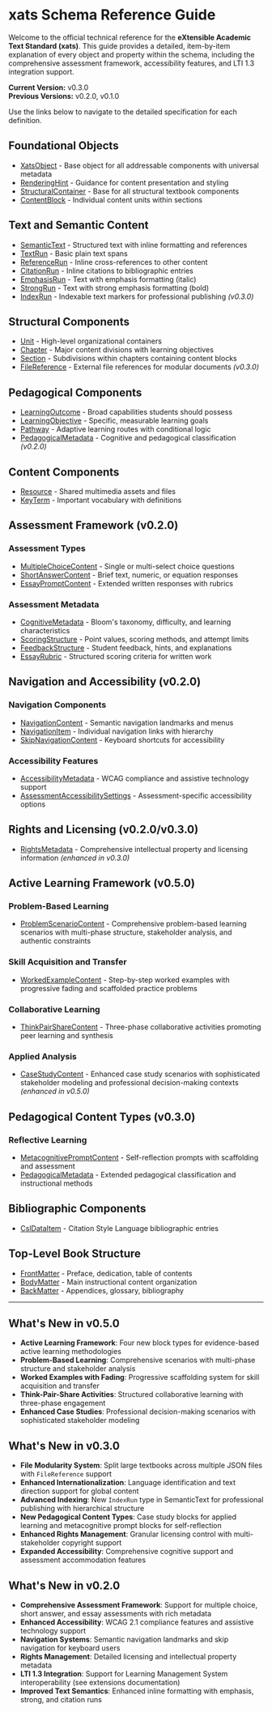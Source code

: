 # xats Schema Reference Guide

Welcome to the official technical reference for the **eXtensible Academic Text Standard (xats)**. This guide provides a detailed, item-by-item explanation of every object and property within the schema, including the comprehensive assessment framework, accessibility features, and LTI 1.3 integration support.

**Current Version:** v0.3.0  
**Previous Versions:** v0.2.0, v0.1.0

Use the links below to navigate to the detailed specification for each definition.

## Foundational Objects
- [XatsObject](./XatsObject.md) - Base object for all addressable components with universal metadata
- [RenderingHint](./RenderingHint.md) - Guidance for content presentation and styling
- [StructuralContainer](./StructuralContainer.md) - Base for all structural textbook components
- [ContentBlock](./ContentBlock.md) - Individual content units within sections

## Text and Semantic Content
- [SemanticText](./SemanticText.md) - Structured text with inline formatting and references
- [TextRun](./TextRun.md) - Basic plain text spans
- [ReferenceRun](./ReferenceRun.md) - Inline cross-references to other content
- [CitationRun](./CitationRun.md) - Inline citations to bibliographic entries
- [EmphasisRun](./EmphasisRun.md) - Text with emphasis formatting (italic)
- [StrongRun](./StrongRun.md) - Text with strong emphasis formatting (bold)
- [IndexRun](./IndexRun.md) - Indexable text markers for professional publishing *(v0.3.0)*

## Structural Components
- [Unit](./Unit.md) - High-level organizational containers
- [Chapter](./Chapter.md) - Major content divisions with learning objectives
- [Section](./Section.md) - Subdivisions within chapters containing content blocks
- [FileReference](./FileReference.md) - External file references for modular documents *(v0.3.0)*

## Pedagogical Components
- [LearningOutcome](./LearningOutcome.md) - Broad capabilities students should possess
- [LearningObjective](./LearningObjective.md) - Specific, measurable learning goals
- [Pathway](./Pathway.md) - Adaptive learning routes with conditional logic
- [PedagogicalMetadata](./PedagogicalMetadata.md) - Cognitive and pedagogical classification *(v0.2.0)*

## Content Components
- [Resource](./Resource.md) - Shared multimedia assets and files
- [KeyTerm](./KeyTerm.md) - Important vocabulary with definitions

## Assessment Framework (v0.2.0)

### Assessment Types
- [MultipleChoiceContent](./MultipleChoiceContent.md) - Single or multi-select choice questions
- [ShortAnswerContent](./ShortAnswerContent.md) - Brief text, numeric, or equation responses
- [EssayPromptContent](./EssayPromptContent.md) - Extended written responses with rubrics

### Assessment Metadata
- [CognitiveMetadata](./CognitiveMetadata.md) - Bloom's taxonomy, difficulty, and learning characteristics
- [ScoringStructure](./ScoringStructure.md) - Point values, scoring methods, and attempt limits
- [FeedbackStructure](./FeedbackStructure.md) - Student feedback, hints, and explanations
- [EssayRubric](./EssayRubric.md) - Structured scoring criteria for written work

## Navigation and Accessibility (v0.2.0)

### Navigation Components
- [NavigationContent](./NavigationContent.md) - Semantic navigation landmarks and menus
- [NavigationItem](./NavigationItem.md) - Individual navigation links with hierarchy
- [SkipNavigationContent](./SkipNavigationContent.md) - Keyboard shortcuts for accessibility

### Accessibility Features
- [AccessibilityMetadata](./AccessibilityMetadata.md) - WCAG compliance and assistive technology support
- [AssessmentAccessibilitySettings](./AssessmentAccessibilitySettings.md) - Assessment-specific accessibility options

## Rights and Licensing (v0.2.0/v0.3.0)
- [RightsMetadata](./RightsMetadata.md) - Comprehensive intellectual property and licensing information *(enhanced in v0.3.0)*

## Active Learning Framework (v0.5.0)

### Problem-Based Learning
- [ProblemScenarioContent](./ProblemScenarioContent.md) - Comprehensive problem-based learning scenarios with multi-phase structure, stakeholder analysis, and authentic constraints

### Skill Acquisition and Transfer
- [WorkedExampleContent](./WorkedExampleContent.md) - Step-by-step worked examples with progressive fading and scaffolded practice problems

### Collaborative Learning
- [ThinkPairShareContent](./ThinkPairShareContent.md) - Three-phase collaborative activities promoting peer learning and synthesis

### Applied Analysis
- [CaseStudyContent](./CaseStudyContent.md) - Enhanced case study scenarios with sophisticated stakeholder modeling and professional decision-making contexts *(enhanced in v0.5.0)*

## Pedagogical Content Types (v0.3.0)

### Reflective Learning 
- [MetacognitivePromptContent](./MetacognitivePromptContent.md) - Self-reflection prompts with scaffolding and assessment
- [PedagogicalMetadata](./PedagogicalMetadata.md) - Extended pedagogical classification and instructional methods

## Bibliographic Components
- [CslDataItem](./CslDataItem.md) - Citation Style Language bibliographic entries

## Top-Level Book Structure
- [FrontMatter](./FrontMatter.md) - Preface, dedication, table of contents
- [BodyMatter](./BodyMatter.md) - Main instructional content organization
- [BackMatter](./BackMatter.md) - Appendices, glossary, bibliography

---

## What's New in v0.5.0

- **Active Learning Framework**: Four new block types for evidence-based active learning methodologies
- **Problem-Based Learning**: Comprehensive scenarios with multi-phase structure and stakeholder analysis
- **Worked Examples with Fading**: Progressive scaffolding system for skill acquisition and transfer
- **Think-Pair-Share Activities**: Structured collaborative learning with three-phase engagement
- **Enhanced Case Studies**: Professional decision-making scenarios with sophisticated stakeholder modeling

## What's New in v0.3.0

- **File Modularity System**: Split large textbooks across multiple JSON files with `FileReference` support
- **Enhanced Internationalization**: Language identification and text direction support for global content
- **Advanced Indexing**: New `IndexRun` type in SemanticText for professional publishing with hierarchical structure
- **New Pedagogical Content Types**: Case study blocks for applied learning and metacognitive prompt blocks for self-reflection
- **Enhanced Rights Management**: Granular licensing control with multi-stakeholder copyright support
- **Expanded Accessibility**: Comprehensive cognitive support and assessment accommodation features

## What's New in v0.2.0

- **Comprehensive Assessment Framework**: Support for multiple choice, short answer, and essay assessments with rich metadata
- **Enhanced Accessibility**: WCAG 2.1 compliance features and assistive technology support
- **Navigation Systems**: Semantic navigation landmarks and skip navigation for keyboard users
- **Rights Management**: Detailed licensing and intellectual property metadata
- **LTI 1.3 Integration**: Support for Learning Management System interoperability (see extensions documentation)
- **Improved Text Semantics**: Enhanced inline formatting with emphasis, strong, and citation runs

